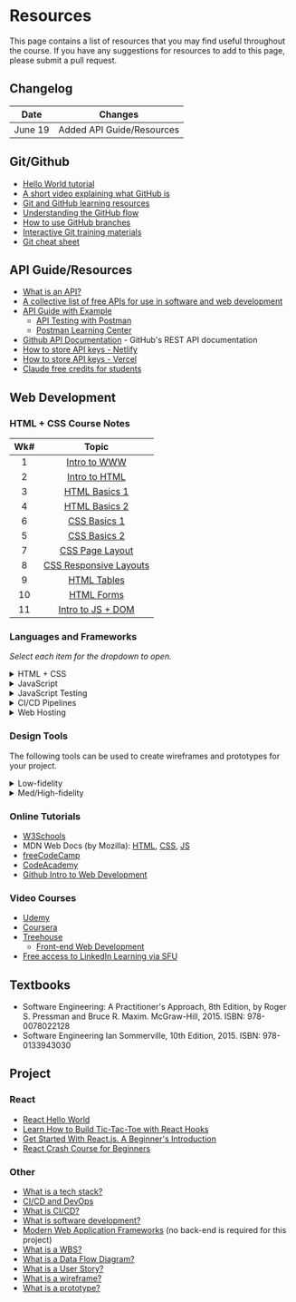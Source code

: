 # Resources

This page contains a list of resources that you may find useful throughout the course. If you have any suggestions for resources to add to this page, please submit a pull request.

## Changelog

|  Date   |          Changes          |
| :-----: | :-----------------------: |
| June 19 | Added API Guide/Resources |

## Git/Github

- [Hello World tutorial](https://docs.github.com/en/get-started/quickstart/hello-world)
- [A short video explaining what GitHub is](https://www.youtube.com/watch?v=w3jLJU7DT5E&feature=youtu.be) 
- [Git and GitHub learning resources](https://docs.github.com/en/github/getting-started-with-github/git-and-github-learning-resources) 
- [Understanding the GitHub flow](https://guides.github.com/introduction/flow/)
- [How to use GitHub branches](https://www.youtube.com/watch?v=H5GJfcp3p4Q&feature=youtu.be)
- [Interactive Git training materials](https://githubtraining.github.io/training-manual/#/01_getting_ready_for_class)
- [Git cheat sheet](https://education.github.com/git-cheat-sheet-education.pdf)

## API Guide/Resources
- [What is an API?](https://www.ibm.com/cloud/learn/api)
- [A collective list of free APIs for use in software and web development](https://github.com/public-apis/public-apis)
- [API Guide with Example](API-Guide.md)
  - [API Testing with Postman](https://www.postman.com/)
  - [Postman Learning Center](https://learning.postman.com/docs/getting-started/introduction/)
- [Github API Documentation](https://docs.github.com/en/rest) - GitHub's REST API documentation
- [How to store API keys - Netlify](https://www.netlify.com/blog/a-guide-to-storing-api-keys-securely-with-environment-variables/)
- [How to store API keys - Vercel](https://vercel.com/docs/environment-variables)
- [Claude free credits for students](https://www.anthropic.com/contact-sales/for-student-builders)

## Web Development

### HTML + CSS Course Notes

| **Wk#** |                  **Topic**                   |
| :-----: | :------------------------------------------: |
|    1    |     [Intro to WWW](web-dev/week-2-1.md)      |
|    2    |     [Intro to HTML](web-dev/week-2-2.md)     |
|    3    |      [HTML Basics 1](web-dev/week-4.md)      |
|    4    |     [HTML Basics 2](web-dev/week-5-1.md)     |
|    6    |     [CSS Basics 1](web-dev/week-5-2.md)      |
|    5    |      [CSS Basics 2](web-dev/week-7.md)       |
|    7    |     [CSS Page Layout](web-dev/week-8.md)     |
|    8    | [CSS Responsive Layouts](web-dev/week-11.md) |
|    9    |     [HTML Tables](web-dev/week-12-1.md)      |
|   10    |      [HTML Forms](web-dev/week-12-2.md)      |
|   11    |   [Intro to JS + DOM](web-dev/week-13.md)    |

### Languages and Frameworks

*Select each item for the dropdown to open.*

<details>
<summary>HTML + CSS</summary>

- Tailwind CSS
- Ant Design
- Material UI
- Semantic UI
- Bulma
- Foundation
- Pure.css
- Skeleton
- UIKit
</details>

<details>
<summary>JavaScript</summary>

- React.js
- Vue.js
- Angular.js
- Node.js
</details>

<details>
<summary>JavaScript Testing</summary>

- Cypress
- Jest
- Mocha
- Selenium
- Puppeteer
- Karma
- Jasmine
- Enzyme
</details>

<details>
<summary>CI/CD Pipelines</summary>

- Github Actions
- CircleCI
- TravisCI
- Jenkins

</details>
  
<details>
<summary>Web Hosting</summary>

- Netlify
- Vercel
- AWS amplify
- Heroku (Education)

</details>

### Design Tools

The following tools can be used to create wireframes and prototypes for your project.

<details>
<summary>Low-fidelity</summary>

- Pen and paper
- Whiteboard
- Tablet and stylus

</details>

<details>
<summary>Med/High-fidelity</summary>

- Figma (recommended)
- Balasmiq (recommended)
- Adobe XD
- Sketch
- InVision
- Marvel
- Axure RP
- Webflow
- Moqups
- Lucidchart

</details>

### Online Tutorials

- [W3Schools](https://www.w3schools.com/)
- MDN Web Docs (by Mozilla): [HTML](https://developer.mozilla.org/en-US/docs/Learn/HTML), [CSS](https://developer.mozilla.org/en-US/docs/Learn/CSS), [JS](https://developer.mozilla.org/en-US/docs/Web/JavaScript)
- [freeCodeCamp](https://www.freecodecamp.org/learn/)
- [CodeAcademy](https://www.codecademy.com/catalog/subject/web-development)
- [Github Intro to Web Development](https://education.github.com/experiences/intro_to_web_dev)

### Video Courses

- [Udemy](https://www.udemy.com/)
- [Coursera](https://www.coursera.org/)
- [Treehouse](https://teamtreehouse.com/)
    - [Front-end Web Development](https://teamtreehouse.com/tracks/front-end-web-development)
- [Free access to LinkedIn Learning via SFU](https://www.lib.sfu.ca/find/other-materials/lil-linkedin-learning)

## Textbooks

- Software Engineering: A Practitioner's Approach, 8th Edition, by Roger S. Pressman and Bruce R. Maxim. McGraw-Hill, 2015. ISBN: 978-0078022128
- Software Engineering Ian Sommerville, 10th Edition, 2015. ISBN: 978-0133943030

## Project 

### React

- [React Hello World](https://reactjs.org/docs/hello-world.html)
- [Learn How to Build Tic-Tac-Toe with React Hooks](https://www.freecodecamp.org/news/learn-how-to-build-tic-tac-toe-with-react-hooks/)
- [Get Started With React.js. A Beginner's Introduction](https://medium.com/easyread/how-to-get-started-with-react-js-805bf57826ad)
- [React Crash Course for Beginners](https://youtu.be/Dorf8i6lCuk)

### Other

- [What is a tech stack?](https://heap.io/topics/what-is-a-tech-stack)
- [CI/CD and DevOps](https://www.redhat.com/en/topics/devops/what-is-ci-cd)
- [What is CI/CD?](https://www.infoworld.com/article/3271126/what-is-cicd-continuous-integration-and-continuous-delivery-explained.html)
- [What is software development?](https://www.atlassian.com/software-development)
- [Modern Web Application Frameworks](https://hackr.io/blog/web-development-frameworks) (no back-end is required for this project)
- [What is a WBS?](https://www.workbreakdownstructure.com/)
- [What is a Data Flow Diagram?](https://www.lucidchart.com/pages/data-flow-diagram)
- [What is a User Story?](https://www.atlassian.com/agile/project-management/user-stories)
- [What is a wireframe?](https://www.lucidchart.com/pages/wireframes)
- [What is a prototype?](https://www.interaction-design.org/literature/topics/prototyping)